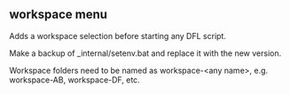 ## workspace menu

Adds a workspace selection before starting any DFL script.

Make a backup of _internal/setenv.bat and replace it with the new version.

Workspace folders need to be named as workspace-&lt;any name&gt;, e.g. workspace-AB, workspace-DF, etc.
